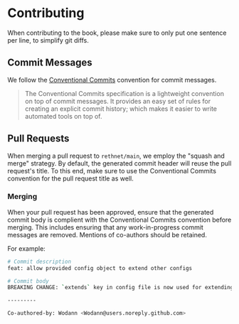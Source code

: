 # Contributing

When contributing to the book, please make sure to only put one sentence per line, to simplify git diffs.

## Commit Messages

We follow the [Conventional Commits](https://www.conventionalcommits.org) convention for commit messages.

> The Conventional Commits specification is a lightweight convention on top of commit messages.
> It provides an easy set of rules for creating an explicit commit history; which makes it easier to write automated tools on top of.

## Pull Requests

When merging a pull request to `rethnet/main`, we employ the "squash and merge" strategy.
By default, the generated commit header will reuse the pull request's title.
To this end, make sure to use the Conventional Commits convention for the pull request title as well.

### Merging

When your pull request has been approved, ensure that the generated commit body is complient with the Conventional Commits convention before merging.
This includes ensuring that any work-in-progress commit messages are removed.
Mentions of co-authors should be retained.

For example:

```bash
# Commit description
feat: allow provided config object to extend other configs

# Commit body
BREAKING CHANGE: `extends` key in config file is now used for extending other config files

---------

Co-authored-by: Wodann <Wodann@users.noreply.github.com>
```
